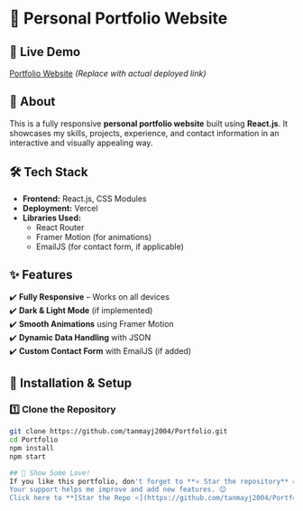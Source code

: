 # 🚀 Personal Portfolio Website

## 🔗 Live Demo
[Portfolio Website](https://tanmayjain.vercel.app) *(Replace with actual deployed link)*

## 📌 About
This is a fully responsive **personal portfolio website** built using **React.js**. It showcases my skills, projects, experience, and contact information in an interactive and visually appealing way.

## 🛠 Tech Stack
- **Frontend:** React.js, CSS Modules
- **Deployment:** Vercel
- **Libraries Used:**
  - React Router
  - Framer Motion (for animations)
  - EmailJS (for contact form, if applicable)

## ✨ Features
✔️ **Fully Responsive** – Works on all devices  
✔️ **Dark & Light Mode** (if implemented)  
✔️ **Smooth Animations** using Framer Motion  
✔️ **Dynamic Data Handling** with JSON  
✔️ **Custom Contact Form** with EmailJS (if added)  

## 🚀 Installation & Setup
### 1️⃣ Clone the Repository
```bash
git clone https://github.com/tanmayj2004/Portfolio.git
cd Portfolio
npm install
npm start

## 🌟 Show Some Love!
If you like this portfolio, don't forget to **⭐ Star the repository** on GitHub!  
Your support helps me improve and add new features. 😊  
Click here to **[Star the Repo ⭐](https://github.com/tanmayj2004/Portfolio)**.
